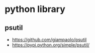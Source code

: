 # python library

## psutil

- https://github.com/giampaolo/psutil
- https://pypi.python.org/simple/psutil/